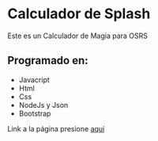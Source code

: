 # Calculador de Splash

Este es un Calculador de Magia para OSRS

## Programado en:
* Javacript
* Html
* Css
* NodeJs y Json
* Bootstrap

Link a la página presione [aquí](https://cookiespex.github.io/Calculadora-de-Splash/.)
